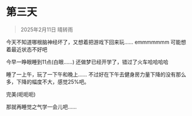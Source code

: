 # 第三天
>2025年2月11日 晴转雨

今天不知道哪根脑神经坏了，又想着把游戏下回来玩…… emmmmmmm 可能想着最近状态不好吧 

今早一睁眼睡到11点(白眼……) 还做梦已经开学了，错过了火车哈哈哈哈

睡了一上午，玩了一下午和晚上……
不过好在下午去健身房力量下降的没有那么多，下降的幅度不大，感觉25%吧。

完美(呃呃呃)

那就再睡觉之气学一会儿吧……

